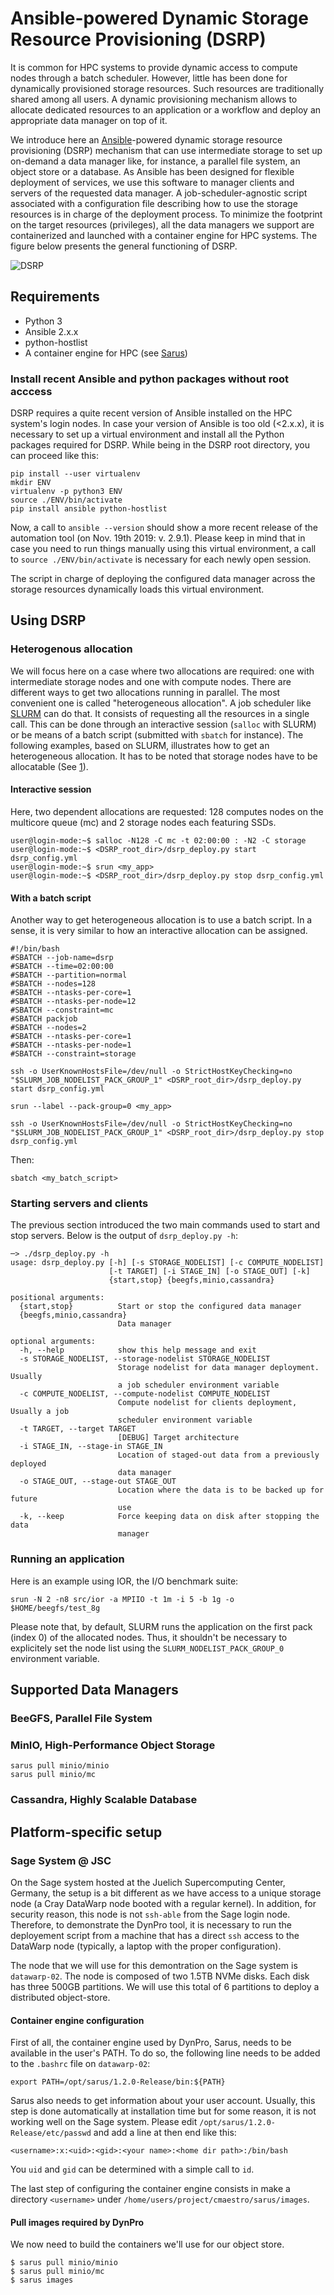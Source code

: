# Ansible-powered Dynamic Storage Resource Provisioning (DSRP)

It is common for HPC systems to provide dynamic access to compute nodes
through a batch scheduler. However, little has been done for dynamically
provisioned storage resources. Such resources are traditionally shared among
all users. A dynamic provisioning mechanism allows to allocate dedicated
resources to an application or a workflow and deploy an appropriate data
manager on top of it.

We introduce here an [Ansible](https://www.ansible.com/)-powered dynamic storage resource provisioning
(DSRP) mechanism that can use intermediate storage to set up on-demand a data
manager like, for instance, a parallel file system, an object store or a
database. As Ansible has been designed for flexible deployment of services, 
we use this software to manager clients and servers of the requested data
manager. A job-scheduler-agnostic script associated with a configuration file
describing how to use the storage resources is in charge of the deployment
process. To minimize the footprint on the target resources (privileges), all
the data managers we support are containerized and launched with a container
engine for HPC systems. The figure below presents the general functioning of
DSRP.

![DSRP](docs/img/DSRP.png)

## Requirements

  * Python 3
  * Ansible 2.x.x
  * python-hostlist
  * A container engine for HPC (see
    [Sarus](https://sarus.readthedocs.io/en/latest/)) 

### Install recent Ansible and python packages without root acccess

DSRP requires a quite recent version of Ansible installed on the HPC system's
login nodes. In case your version of Ansible is too old (<2.x.x), it is
necessary to set up a virtual environment and install all the Python packages
required for DSRP. While being in the DSRP root directory, you can proceed like this:

``` shell
pip install --user virtualenv
mkdir ENV
virtualenv -p python3 ENV
source ./ENV/bin/activate
pip install ansible python-hostlist
```

Now, a call to `ansible --version` should show a more recent release of the
automation tool (on Nov. 19th 2019: v. 2.9.1). Please keep in mind that in
case you need to run things manually using this virtual environment, a call to
`source ./ENV/bin/activate` is necessary for each newly open session.

The script in charge of deploying the configured data manager across the
storage resources dynamically loads this virtual environment.

## Using DSRP

### Heterogenous allocation

We will focus here on a case where two allocations are required: one with
intermediate storage nodes and one with compute nodes. There are different
ways to get two allocations running in parallel. The most convenient one is
called "heterogeneous allocation". A job scheduler like
[SLURM](https://slurm.schedmd.com/heterogeneous_jobs.html) can do that. It
consists of requesting all the resources in a single call. This can be done
through an interactive session (`salloc` with SLURM) or be means of a batch
script (submitted with `sbatch` for instance). The following examples, based
on SLURM, illustrates how to get an heterogeneous allocation. It has to be
noted that storage nodes have to be allocatable (See
[1](http://www.francoistessier.info/documents/CUG2019.pdf)).

#### Interactive session

Here, two dependent allocations are requested: 128 computes nodes on the
multicore queue (mc) and 2 storage nodes each featuring SSDs.

``` shell
user@login-mode:~$ salloc -N128 -C mc -t 02:00:00 : -N2 -C storage
user@login-mode:~$ <DSRP_root_dir>/dsrp_deploy.py start dsrp_config.yml
user@login-mode:~$ srun <my_app>
user@login-mode:~$ <DSRP_root_dir>/dsrp_deploy.py stop dsrp_config.yml
```

#### With a batch script

Another way to get heterogeneous allocation is to use a batch script. In a
sense, it is very similar to how an interactive allocation can be assigned.

``` shell
#!/bin/bash
#SBATCH --job-name=dsrp
#SBATCH --time=02:00:00
#SBATCH --partition=normal
#SBATCH --nodes=128
#SBATCH --ntasks-per-core=1
#SBATCH --ntasks-per-node=12
#SBATCH --constraint=mc
#SBATCH packjob
#SBATCH --nodes=2
#SBATCH --ntasks-per-core=1
#SBATCH --ntasks-per-node=1
#SBATCH --constraint=storage

ssh -o UserKnownHostsFile=/dev/null -o StrictHostKeyChecking=no "$SLURM_JOB_NODELIST_PACK_GROUP_1" <DSRP_root_dir>/dsrp_deploy.py start dsrp_config.yml

srun --label --pack-group=0 <my_app>

ssh -o UserKnownHostsFile=/dev/null -o StrictHostKeyChecking=no "$SLURM_JOB_NODELIST_PACK_GROUP_1" <DSRP_root_dir>/dsrp_deploy.py stop dsrp_config.yml
```

Then:

``` shell
sbatch <my_batch_script>
```

### Starting servers and clients

The previous section introduced the two main commands used to start and stop
servers. Below is the output of `dsrp_deploy.py -h`:

``` shell
─> ./dsrp_deploy.py -h
usage: dsrp_deploy.py [-h] [-s STORAGE_NODELIST] [-c COMPUTE_NODELIST]
                      [-t TARGET] [-i STAGE_IN] [-o STAGE_OUT] [-k]
                      {start,stop} {beegfs,minio,cassandra}

positional arguments:
  {start,stop}          Start or stop the configured data manager
  {beegfs,minio,cassandra}
                        Data manager

optional arguments:
  -h, --help            show this help message and exit
  -s STORAGE_NODELIST, --storage-nodelist STORAGE_NODELIST
                        Storage nodelist for data manager deployment. Usually
                        a job scheduler environment variable
  -c COMPUTE_NODELIST, --compute-nodelist COMPUTE_NODELIST
                        Compute nodelist for clients deployment, Usually a job
                        scheduler environment variable
  -t TARGET, --target TARGET
                        [DEBUG] Target architecture
  -i STAGE_IN, --stage-in STAGE_IN
                        Location of staged-out data from a previously deployed
                        data manager
  -o STAGE_OUT, --stage-out STAGE_OUT
                        Location where the data is to be backed up for future
                        use
  -k, --keep            Force keeping data on disk after stopping the data
                        manager
```

### Running an application

Here is an example using IOR, the I/O benchmark suite:

``` shell
srun -N 2 -n8 src/ior -a MPIIO -t 1m -i 5 -b 1g -o $HOME/beegfs/test_8g
```

Please note that, by default, SLURM runs the application on the first pack
(index 0) of the allocated nodes. Thus, it shouldn't be necessary to
explicitely set the node list using the `SLURM_NODELIST_PACK_GROUP_0`
environment variable. 

## Supported Data Managers

### BeeGFS, Parallel File System

### MinIO, High-Performance Object Storage

``` shell
sarus pull minio/minio
sarus pull minio/mc
```

### Cassandra, Highly Scalable Database

## Platform-specific setup

### Sage System @ JSC

On the Sage system hosted at the Juelich Supercomputing Center,
Germany, the setup is a bit different as we have access to a unique
storage node (a Cray DataWarp node booted with a regular kernel). In
addition, for security reason, this node is not `ssh-able` from the
Sage login node. Therefore, to demonstrate the DynPro tool, it is
necessary to run the deployement script from a machine that has a
direct `ssh` access to the DataWarp node (typically, a laptop with the
proper configuration). 

The node that we will use for this demontration on the Sage system is
`datawarp-02`. The node is composed of two 1.5TB NVMe disks. Each disk
has three 500GB partitions. We will use this total of 6 partitions to
deploy a distributed object-store.

#### Container engine configuration

First of all, the container engine used by DynPro, Sarus, needs to be
available in the user's PATH. To do so, the following line needs to be
added to the `.bashrc` file on `datawarp-02`:

```shell
export PATH=/opt/sarus/1.2.0-Release/bin:${PATH}
```

Sarus also needs to get information about your user account. Usually,
this step is done automatically at installation time but for some
reason, it is not working well on the Sage system. Please edit
`/opt/sarus/1.2.0-Release/etc/passwd` and add a line at then end like
this:

```shell
<username>:x:<uid>:<gid>:<your name>:<home dir path>:/bin/bash
```

You `uid` and `gid` can be determined with a simple call to `id`.

The last step of configuring the container engine consists in make a
directory `<username>` under
`/home/users/project/cmaestro/sarus/images`.

#### Pull images required by DynPro

We now need to build the containers we'll use for our object store. 

```shell
$ sarus pull minio/minio
$ sarus pull minio/mc
$ sarus images
```

